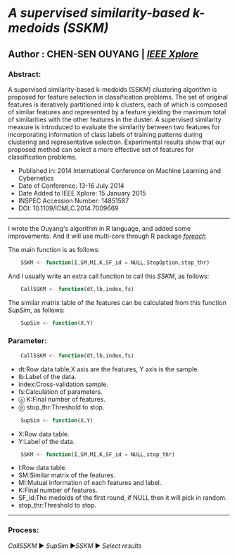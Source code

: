 # *A supervised similarity-based k-medoids (SSKM)*
## Author : CHEN-SEN OUYANG | [*IEEE Xplore*](https://ieeexplore.ieee.org/abstract/document/7009669 "IEEE Xplore")
### Abstract:
A supervised similarity-based k-medoids (SSKM) clustering algorithm is proposed for feature selection in classification problems. The set of original features is iteratively partitioned into k clusters, each of which is composed of similar features and represented by a feature yielding the maximum total of similarities with the other features in the duster. A supervised similarity measure is introduced to evaluate the similarity between two features for incorporating information of class labels of training patterns during clustering and representative selection. Experimental results show that our proposed method can select a more effective set of features for classification problems.
* Published in: 2014 International Conference on Machine Learning and Cybernetics
* Date of Conference: 13-16 July 2014
* Date Added to IEEE Xplore: 15 January 2015
* INSPEC Accession Number: 14851587
* DOI: 10.1109/ICMLC.2014.7009669
---
I wrote the Ouyang's algorithm in R language, and added some improvements.
And it will use multi-core through R package [*foreach*](https://www.rdocumentation.org/packages/foreach/versions/1.4.7/topics/foreach "foreach")

The main function is as follows:
```js
    SSKM <- function(I,SM,MI,K,SF_id = NULL,StopOption,stop_thr)
```
And I usually write an extra call function to call this *SSKM*, as follows:
```js
    CallSSKM <- function(dt,lb,index,fs)
```
The similar matrix table of the features can be calculated from this function *SupSim*, as follows:
```js
    SupSim <- function(X,Y)
```
### Parameter:
```js
    CallSSKM <- function(dt,lb,index,fs)
```
*  dt:Row data table,X axis are the features, Y axis is the sample.
*  lb:Label of the data.
*  index:Cross-validation sample.
*  fs:Calculation of parameters.
*   ⓐ K:Final number of features.
*   ⓑ stop_thr:Threshold to stop.
```js
    SupSim <- function(X,Y)
```
*  X:Row data table.
*  Y:Label of the data.
```js
    SSKM <- function(I,SM,MI,K,SF_id = NULL,stop_thr)
```
*  I:Row data table.
*  SM:Similar matrix of the features.
*  MI:Mutual information of each features and label.
*  K:Final number of features.
*  SF_id:The medoids of the first round, if NULL then it will pick in random.
*  stop_thr:Threshold to stop.
---
### Process:
*CallSSKM* ▶ *SupSim* ▶*SSKM* ▶ *Select results*
